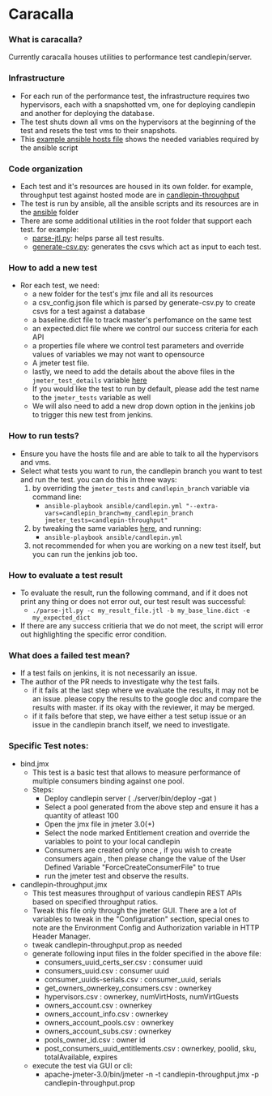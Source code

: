 # Caracalla

### What is caracalla?
Currently caracalla houses utilities to performance test candlepin/server.

### Infrastructure
 * For each run of the performance test, the infrastructure requires two hypervisors, each with a snapshotted vm, one for deploying candlepin and another for deploying the database.
 * The test shuts down all vms on the hypervisors at the beginning of the test and resets the test vms to their snapshots.
 * This [example ansible hosts file](ansible#example-inventory) shows the needed variables required by the ansible script

### Code organization
 *  Each test and it's resources are housed in its own folder. for example, throughput test against hosted mode are in [candlepin-throughput](candlepin-throughput)
 *  The test is run by ansible, all the ansible scripts and its resources are in the [ansible](ansible) folder
 *  There are some additional utilities in the root folder that support each test. for example:
    * [parse-jtl.py](parse-jtl.py): helps parse all test results.
    * [generate-csv.py](generate-csv.py): generates the csvs which act as input to each test.

### How to add a new test

 * Ror each test, we need:
   * a new folder for the test's jmx file and all its resources
   * a csv_config.json file which is parsed by generate-csv.py to create csvs for a test against a database
   * a baseline.dict file to track master's perfomance on the same test
   * an expected.dict file where we control our success criteria for each API
   * a properties file where we control test parameters and override values of variables we may not want to opensource
   * A jmeter test file.
   * lastly, we need to add the details about the above files in the `jmeter_test_details` variable [here](ansible/roles/candlepin-user/defaults/main.yml)
   * If you would like the test to run by default, please add the test name to the `jmeter_tests` variable as well
   * We will also need to add a new drop down option in the jenkins job to trigger this new test from jenkins.


### How to run tests?

 * Ensure you have the hosts file and are able to talk to all the hypervisors and vms.
 * Select what tests you want to run, the candlepin branch you want to test and run the test. you can do this in three ways:
   1. by overriding the `jmeter_tests` and `candlepin_branch` variable via command line:
      * ```ansible-playbook ansible/candlepin.yml "--extra-vars=candlepin_branch=my_candlepin_branch jmeter_tests=candlepin-throughput"```
   2. by tweaking the same variables [here](ansible/roles/candlepin-user/defaults/main.yml), and running:
      * ```ansible-playbook ansible/candlepin.yml```
   3. not recommended for when you are working on a new test itself, but you can run the jenkins job too.

### How to evaluate a test result

 * To evaluate the result, run the following command, and if it does not print any thing or does not error out, our test result was successful:
    * ```./parse-jtl.py -c my_result_file.jtl -b my_base_line.dict -e my_expected_dict```
 * If there are any success critieria that we do not meet, the script will error out highlighting the specific error condition.

### What does a failed test mean?

* If a test fails on jenkins, it is not necessarily an issue.
* The author of the PR needs to investigate why the test fails.
  * if it fails at the last step where we evaluate the results, it may not be an issue. please copy the results to the google doc and compare the results with master. if its okay with the reviewer, it may be merged.
  * if it fails before that step, we have either a test setup issue or an issue in the candlepin branch itself, we need to investigate.


### Specific Test notes:

 * bind.jmx
   * This test is a basic test that allows to measure performance of multiple consumers binding against one pool.
   * Steps:
     * Deploy candlepin server ( ./server/bin/deploy -gat )
     * Select a pool generated from the above step and ensure it has a quantity of atleast 100
     * Open the jmx file in jmeter 3.0(+)
     * Select the node marked Entitlement creation and override the variables to point to your local candlepin
     * Consumers are created only once , if you wish to create consumers again , then please change the value of the User Defined Variable "ForceCreateConsumerFile"  to true 
     * run the jmeter test and observe the results.
 * candlepin-throughput.jmx
   * This test measures throughput of various candlepin REST APIs based on specified throughput ratios.
   * Tweak this file only through the jmeter GUI. There are a lot of variables to tweak in the "Configuration" section, special ones to note are the Environment Config and Authorization variable in HTTP Header Manager.
   * tweak candlepin-throughput.prop as needed
   * generate following input files in the folder specified in the above file:
     * consumers_uuid_certs_ser.csv : consumer uuid
     * consumers_uuid.csv : consumer uuid
     * consumer_uuids-serials.csv : consumer_uuid, serials
     * get_owners_ownerkey_consumers.csv : ownerkey
     * hypervisors.csv : ownerkey, numVirtHosts, numVirtGuests
     * owners_account.csv : ownerkey
     * owners_account_info.csv : ownerkey
     * owners_account_pools.csv : ownerkey
     * owners_account_subs.csv : ownerkey
     * pools_owner_id.csv : owner id
     * post_consumers_uuid_entitlements.csv : ownerkey, poolid, sku, totalAvailable, expires
    * execute the test via GUI or cli:
      * apache-jmeter-3.0/bin/jmeter -n -t candlepin-throughput.jmx  -p candlepin-throughput.prop

